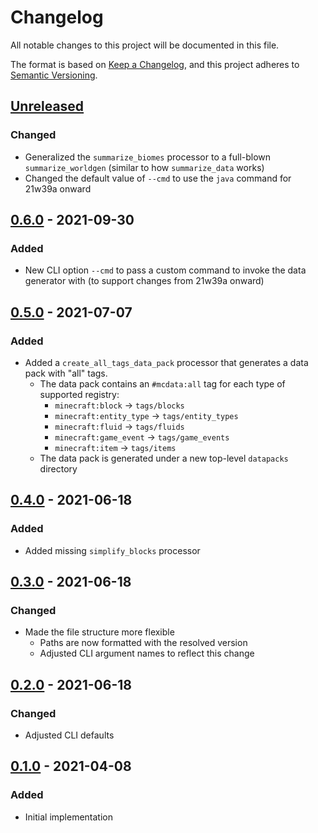 # Changelog

All notable changes to this project will be documented in this file.

The format is based on [Keep a Changelog](https://keepachangelog.com/en/1.0.0/), and this project adheres to [Semantic Versioning](https://semver.org/spec/v2.0.0.html).

## [Unreleased]

### Changed

- Generalized the `summarize_biomes` processor to a full-blown `summarize_worldgen` (similar to how `summarize_data` works)
- Changed the default value of `--cmd` to use the `java` command for 21w39a onward

## [0.6.0] - 2021-09-30

### Added

- New CLI option `--cmd` to pass a custom command to invoke the data generator with (to support changes from 21w39a onward)

## [0.5.0] - 2021-07-07

### Added

- Added a `create_all_tags_data_pack` processor that generates a data pack with "all" tags.
  - The data pack contains an `#mcdata:all` tag for each type of supported registry:
    - `minecraft:block` -> `tags/blocks`
    - `minecraft:entity_type` -> `tags/entity_types`
    - `minecraft:fluid` -> `tags/fluids`
    - `minecraft:game_event` -> `tags/game_events`
    - `minecraft:item` -> `tags/items`
  - The data pack is generated under a new top-level `datapacks` directory

## [0.4.0] - 2021-06-18

### Added

- Added missing `simplify_blocks` processor

## [0.3.0] - 2021-06-18

### Changed

- Made the file structure more flexible
  - Paths are now formatted with the resolved version
  - Adjusted CLI argument names to reflect this change

## [0.2.0] - 2021-06-18

### Changed

- Adjusted CLI defaults

## [0.1.0] - 2021-04-08

### Added

- Initial implementation

[unreleased]: https://github.com/Arcensoth/mcgen/compare/v0.6.0...HEAD
[0.6.0]: https://github.com/Arcensoth/mcgen/compare/v0.5.0...v0.6.0
[0.5.0]: https://github.com/Arcensoth/mcgen/compare/v0.4.0...v0.5.0
[0.4.0]: https://github.com/Arcensoth/mcgen/compare/v0.3.0...v0.4.0
[0.3.0]: https://github.com/Arcensoth/mcgen/compare/v0.2.0...v0.3.0
[0.2.0]: https://github.com/Arcensoth/mcgen/compare/v0.1.0...v0.2.0
[0.1.0]: https://github.com/Arcensoth/mcgen/releases/tag/v0.1.0
